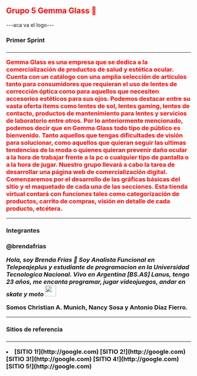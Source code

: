 <h2 style= 'color:red'>Grupo 5 Gemma Glass 👋</h2>

---aca va el logo---
<h3>Primer Sprint<h3>
<hr>
<p style='color:red'>Gemma Glass es una empresa que se dedica a la comercialización de productos de salud y estética ocular. Cuenta con un catálogo con una amplia selección de artículos tanto para consumidores que requieran el uso de lentes de corrección óptica como para aquellos que necesiten accesorios estéticos para sus ojos. Podemos destacar entre su vasta oferta ítems como lentes de sol, lentes gaming, lentes de contacto, productos de mantenimiento para lentes y servicios de laboratorio entre otros.
Por lo anteriormente mencionado, podemos decir que en Gemma Glass todo tipo de público es bienvenido. Tanto aquellos que tengas dificultades de visión para solucionar, como aquellos que quieran seguir las ultimas tendencias de la moda o quienes quieran prevenir daño ocular a la hora de trabajar frente a la pc o cualquier tipo de pantalla o a la hora de jugar.
Nuestro grupo llevará a cabo la tarea de desarrollar una página web de comercialización digital. Comenzaremos por el desarrollo de las gráficas básicas del sitio y el maquetado de cada una de las secciones. Esta tienda virtual contará con funciones tales como categorización de productos, carrito de compras, visión en detalle de cada producto, etcétera.</p>
<hr>
<h3>Integrantes<h3>
@brendafrias
<p><em>Hola, soy Brenda Frias 👋 Soy Analista Funcional en Telepeajeplus y estudiante de programacion en la Universidad Tecnologica Nacional.
Vivo en Argentina [BS.AS] Lanus, tengo 23 años, me encanta programar, jugar videojuegos, andar en skate y moto <img src="https://media.giphy.com/media/WUlplcMpOCEmTGBtBW/giphy.gif" width="30"> </em> </p>
 
Somos Christian A. Munich, Nancy Sosa y Antonio Diaz Fierro.
<hr>
<h3>Sitios de referencia<h3>
<hr>
<li>
 [SITIO 1!](http://google.com)
 [SITIO 2!](http://google.com)
 [SITIO 3!](http://google.com)
 [SITIO 4!](http://google.com)
 [SITIO 5!](http://google.com)
</li>
